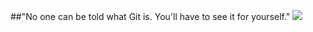 ##"No one can be told what Git is. You'll have to see it for yourself."
![](https://media4.giphy.com/media/dw3LVADjxoCU70PssN/giphy.gif?cid=ecf05e47ql2rtlterygwwbqxvu1jkadhdf708dyk7cgjsg5b&rid=giphy.gif&ct=g)
